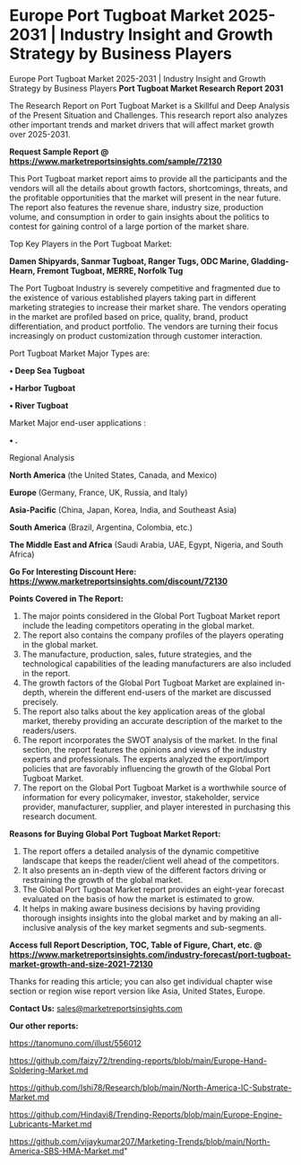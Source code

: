 # Europe Port Tugboat Market 2025-2031 | Industry Insight and Growth Strategy by Business Players
 Europe Port Tugboat Market 2025-2031 | Industry Insight and Growth Strategy by Business Players
<strong>Port Tugboat Market Research Report 2031</strong>

The Research Report on Port Tugboat Market is a Skillful and Deep Analysis of the Present Situation and Challenges. This research report also analyzes other important trends and market drivers that will affect market growth over 2025-2031.

<strong>Request Sample Report @ <a href=https://www.marketreportsinsights.com/sample/72130>https://www.marketreportsinsights.com/sample/72130</a></strong>

This Port Tugboat market report aims to provide all the participants and the vendors will all the details about growth factors, shortcomings, threats, and the profitable opportunities that the market will present in the near future. The report also features the revenue share, industry size, production volume, and consumption in order to gain insights about the politics to contest for gaining control of a large portion of the market share.

Top Key Players in the Port Tugboat Market:

<strong>Damen Shipyards, Sanmar Tugboat, Ranger Tugs, ODC Marine, Gladding-Hearn, Fremont Tugboat, MERRE, Norfolk Tug</strong>

The Port Tugboat Industry is severely competitive and fragmented due to the existence of various established players taking part in different marketing strategies to increase their market share. The vendors operating in the market are profiled based on price, quality, brand, product differentiation, and product portfolio. The vendors are turning their focus increasingly on product customization through customer interaction.

Port Tugboat Market Major Types are:

<strong>• Deep Sea Tugboat

• Harbor Tugboat

• River Tugboat</strong>

Market Major end-user applications :

<strong>• .</strong>

Regional Analysis

</u><strong><b>North America</b></strong> (the United States, Canada, and Mexico)

<strong><b>Europe </b></strong>(Germany, France, UK, Russia, and Italy)

<strong><b>Asia-Pacific</b></strong> (China, Japan, Korea, India, and Southeast Asia)

<strong><b>South America</b></strong> (Brazil, Argentina, Colombia, etc.)

<strong><b>The Middle East and Africa</b></strong> (Saudi Arabia, UAE, Egypt, Nigeria, and South Africa)

<strong>Go For Interesting Discount Here: <a href=https://www.marketreportsinsights.com/discount/72130>https://www.marketreportsinsights.com/discount/72130</a></strong>

<strong>Points Covered in The Report:</strong>
<ol>
  <li>The major points considered in the Global Port Tugboat Market report include the leading competitors operating in the global market.</li>
  <li>The report also contains the company profiles of the players operating in the global market.</li>
  <li>The manufacture, production, sales, future strategies, and the technological capabilities of the leading manufacturers are also included in the report.</li>
  <li>The growth factors of the Global Port Tugboat Market are explained in-depth, wherein the different end-users of the market are discussed precisely.</li>
  <li>The report also talks about the key application areas of the global market, thereby providing an accurate description of the market to the readers/users.</li>
  <li>The report incorporates the SWOT analysis of the market. In the final section, the report features the opinions and views of the industry experts and professionals. The experts analyzed the export/import policies that are favorably influencing the growth of the Global Port Tugboat Market.</li>
  <li>The report on the Global Port Tugboat Market is a worthwhile source of information for every policymaker, investor, stakeholder, service provider, manufacturer, supplier, and player interested in purchasing this research document.</li>
</ol>
<strong>Reasons for Buying Global Port Tugboat Market Report:</strong>

<ol>
  <li>The report offers a detailed analysis of the dynamic competitive landscape that keeps the reader/client well ahead of the competitors.</li>
  <li>It also presents an in-depth view of the different factors driving or restraining the growth of the global market.</li>
  <li>The Global Port Tugboat Market report provides an eight-year forecast evaluated on the basis of how the market is estimated to grow.</li>
  <li>It helps in making aware business decisions by having providing thorough insights insights into the global market and by making an all-inclusive analysis of the key market segments and sub-segments.</li>
</ol>
<strong>Access full Report Description, TOC, Table of Figure, Chart, etc. @ <a href=https://www.marketreportsinsights.com/industry-forecast/port-tugboat-market-growth-and-size-2021-72130>https://www.marketreportsinsights.com/industry-forecast/port-tugboat-market-growth-and-size-2021-72130</a></strong>


Thanks for reading this article; you can also get individual chapter wise section or region wise report version like Asia, United States, Europe.

<strong>Contact Us:</strong>
sales@marketreportsinsights.com

<strong>Our other reports:</strong>

<a href=https://tanomuno.com/illust/556012>https://tanomuno.com/illust/556012</a>

<a href=https://github.com/faizy72/trending-reports/blob/main/Europe-Hand-Soldering-Market.md>https://github.com/faizy72/trending-reports/blob/main/Europe-Hand-Soldering-Market.md</a>

<a href=https://github.com/Ishi78/Research/blob/main/North-America-IC-Substrate-Market.md>https://github.com/Ishi78/Research/blob/main/North-America-IC-Substrate-Market.md</a>

<a href=https://github.com/Hindavi8/Trending-Reports/blob/main/Europe-Engine-Lubricants-Market.md>https://github.com/Hindavi8/Trending-Reports/blob/main/Europe-Engine-Lubricants-Market.md</a>

<a href=https://github.com/vijaykumar207/Marketing-Trends/blob/main/North-America-SBS-HMA-Market.md>https://github.com/vijaykumar207/Marketing-Trends/blob/main/North-America-SBS-HMA-Market.md</a>"
